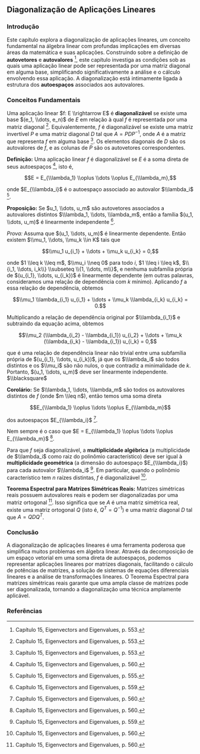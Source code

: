 ## Diagonalização de Aplicações Lineares

### Introdução
Este capítulo explora a diagonalização de aplicações lineares, um conceito fundamental na álgebra linear com profundas implicações em diversas áreas da matemática e suas aplicações. Construindo sobre a definição de **autovetores** e **autovalores** [^1], este capítulo investiga as condições sob as quais uma aplicação linear pode ser representada por uma matriz diagonal em alguma base, simplificando significativamente a análise e o cálculo envolvendo essa aplicação. A diagonalização está intimamente ligada à estrutura dos **autoespaços** associados aos autovalores.

### Conceitos Fundamentais

Uma aplicação linear $f: E \\rightarrow E$ é **diagonalizável** se existe uma base $(e_1, \\dots, e_n)$ de $E$ em relação à qual $f$ é representada por uma matriz diagonal [^1]. Equivalentemente, $f$ é diagonalizável se existe uma matriz invertível $P$ e uma matriz diagonal $D$ tal que $A = PDP^{-1}$, onde $A$ é a matriz que representa $f$ em alguma base [^1]. Os elementos diagonais de $D$ são os autovalores de $f$, e as colunas de $P$ são os autovetores correspondentes.

**Definição:** Uma aplicação linear $f$ é diagonalizável se $E$ é a soma direta de seus autoespaços [^8], isto é,

$$E = E_{\\lambda_1} \\oplus \\dots \\oplus E_{\\lambda_m},$$

onde $E_{\\lambda_i}$ é o autoespaço associado ao autovalor $\\lambda_i$ [^3].

**Proposição:** Se $u_1, \\dots, u_m$ são autovetores associados a autovalores distintos $\\lambda_1, \\dots, \\lambda_m$, então a família $(u_1, \\dots, u_m)$ é linearmente independente [^7].

*Prova:* Assuma que $(u_1, \\dots, u_m)$ é linearmente dependente. Então existem $\\mu_1, \\dots, \\mu_k \\in K$ tais que

$$\\mu_1 u_{i_1} + \\dots + \\mu_k u_{i_k} = 0,$$

onde $1 \\leq k \\leq m$, $\\mu_i \\neq 0$ para todo $i$, $1 \\leq i \\leq k$, $\\{i_1, \\dots, i_k\\} \\subseteq \\{1, \\dots, m\\}$, e nenhuma subfamília própria de $(u_{i_1}, \\dots, u_{i_k})$ é linearmente dependente (em outras palavras, consideramos uma relação de dependência com $k$ mínimo). Aplicando $f$ a essa relação de dependência, obtemos

$$\\mu_1 \\lambda_{i_1} u_{i_1} + \\dots + \\mu_k \\lambda_{i_k} u_{i_k} = 0.$$

Multiplicando a relação de dependência original por $\\lambda_{i_1}$ e subtraindo da equação acima, obtemos

$$\\mu_2 (\\lambda_{i_2} - \\lambda_{i_1}) u_{i_2} + \\dots + \\mu_k (\\lambda_{i_k} - \\lambda_{i_1}) u_{i_k} = 0,$$

que é uma relação de dependência linear não trivial entre uma subfamília própria de $(u_{i_1}, \\dots, u_{i_k})$, já que os $\\lambda_i$ são todos distintos e os $\\mu_i$ são não nulos, o que contradiz a minimalidade de $k$. Portanto, $(u_1, \\dots, u_m)$ deve ser linearmente independente. $\\blacksquare$

**Corolário:** Se $\\lambda_1, \\dots, \\lambda_m$ são todos os autovalores distintos de $f$ (onde $m \\leq n$), então temos uma soma direta

$$E_{\\lambda_1} \\oplus \\dots \\oplus E_{\\lambda_m}$$

dos autoespaços $E_{\\lambda_i}$ [^8].

Nem sempre é o caso que $E = E_{\\lambda_1} \\oplus \\dots \\oplus E_{\\lambda_m}$ [^8].

Para que $f$ seja diagonalizável, a **multiplicidade algébrica** (a multiplicidade de $\\lambda_i$ como raiz do polinômio característico) deve ser igual à **multiplicidade geométrica** (a dimensão do autoespaço $E_{\\lambda_i}$) para cada autovalor $\\lambda_i$ [^7]. Em particular, quando o polinômio característico tem $n$ raízes distintas, $f$ é diagonalizável [^8].

**Teorema Espectral para Matrizes Simétricas Reais:** Matrizes simétricas reais possuem autovalores reais e podem ser diagonalizadas por uma matriz ortogonal [^8]. Isso significa que se $A$ é uma matriz simétrica real, existe uma matriz ortogonal $Q$ (isto é, $Q^T = Q^{-1}$) e uma matriz diagonal $D$ tal que $A = QDQ^T$.

### Conclusão
A diagonalização de aplicações lineares é uma ferramenta poderosa que simplifica muitos problemas em álgebra linear. Através da decomposição de um espaço vetorial em uma soma direta de autoespaços, podemos representar aplicações lineares por matrizes diagonais, facilitando o cálculo de potências de matrizes, a solução de sistemas de equações diferenciais lineares e a análise de transformações lineares. O Teorema Espectral para matrizes simétricas reais garante que uma ampla classe de matrizes pode ser diagonalizada, tornando a diagonalização uma técnica amplamente aplicável.

### Referências
[^1]: Capítulo 15, Eigenvectors and Eigenvalues, p. 553.
[^3]: Capítulo 15, Eigenvectors and Eigenvalues, p. 555.
[^7]: Capítulo 15, Eigenvectors and Eigenvalues, p. 559.
[^8]: Capítulo 15, Eigenvectors and Eigenvalues, p. 560.
<!-- END -->